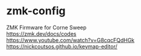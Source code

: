 # zmk-config
ZMK Firmware for Corne Sweep  
https://zmk.dev/docs/codes  
https://www.youtube.com/watch?v=G8cqcFQdHGk  
https://nickcoutsos.github.io/keymap-editor/  
